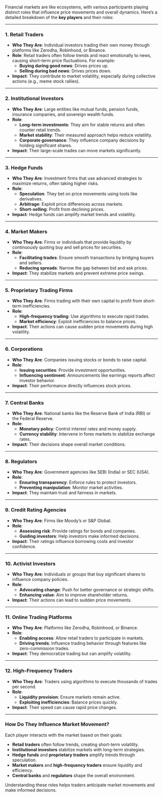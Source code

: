 Financial markets are like ecosystems, with various participants playing distinct roles that influence price movements and overall dynamics. Here’s a detailed breakdown of the **key players** and their roles:

---

### **1. Retail Traders**
- **Who They Are**: Individual investors trading their own money through platforms like Zerodha, Robinhood, or Binance.
- **Role**: Retail traders often follow trends and react emotionally to news, causing short-term price fluctuations. For example:
  - **Buying during good news**: Drives prices up.
  - **Selling during bad news**: Drives prices down.
- **Impact**: They contribute to market volatility, especially during collective actions (e.g., meme stock rallies).

---

### **2. Institutional Investors**
- **Who They Are**: Large entities like mutual funds, pension funds, insurance companies, and sovereign wealth funds.
- **Role**:
  - **Long-term investments**: They aim for stable returns and often counter retail trends.
  - **Market stability**: Their measured approach helps reduce volatility.
  - **Corporate governance**: They influence company decisions by holding significant shares.
- **Impact**: Their large-scale trades can move markets significantly.

---

### **3. Hedge Funds**
- **Who They Are**: Investment firms that use advanced strategies to maximize returns, often taking higher risks.
- **Role**:
  - **Speculation**: They bet on price movements using tools like derivatives.
  - **Arbitrage**: Exploit price differences across markets.
  - **Short-selling**: Profit from declining prices.
- **Impact**: Hedge funds can amplify market trends and volatility.

---

### **4. Market Makers**
- **Who They Are**: Firms or individuals that provide liquidity by continuously quoting buy and sell prices for securities.
- **Role**:
  - **Facilitating trades**: Ensure smooth transactions by bridging buyers and sellers.
  - **Reducing spreads**: Narrow the gap between bid and ask prices.
- **Impact**: They stabilize markets and prevent extreme price swings.

---

### **5. Proprietary Trading Firms**
- **Who They Are**: Firms trading with their own capital to profit from short-term inefficiencies.
- **Role**:
  - **High-frequency trading**: Use algorithms to execute rapid trades.
  - **Market efficiency**: Exploit inefficiencies to balance prices.
- **Impact**: Their actions can cause sudden price movements during high volatility.

---

### **6. Corporations**
- **Who They Are**: Companies issuing stocks or bonds to raise capital.
- **Role**:
  - **Issuing securities**: Provide investment opportunities.
  - **Influencing sentiment**: Announcements like earnings reports affect investor behavior.
- **Impact**: Their performance directly influences stock prices.

---

### **7. Central Banks**
- **Who They Are**: National banks like the Reserve Bank of India (RBI) or the Federal Reserve.
- **Role**:
  - **Monetary policy**: Control interest rates and money supply.
  - **Currency stability**: Intervene in forex markets to stabilize exchange rates.
- **Impact**: Their decisions shape overall market conditions.

---

### **8. Regulators**
- **Who They Are**: Government agencies like SEBI (India) or SEC (USA).
- **Role**:
  - **Ensuring transparency**: Enforce rules to protect investors.
  - **Preventing manipulation**: Monitor market activities.
- **Impact**: They maintain trust and fairness in markets.

---

### **9. Credit Rating Agencies**
- **Who They Are**: Firms like Moody’s or S&P Global.
- **Role**:
  - **Assessing risk**: Provide ratings for bonds and companies.
  - **Guiding investors**: Help investors make informed decisions.
- **Impact**: Their ratings influence borrowing costs and investor confidence.

---

### **10. Activist Investors**
- **Who They Are**: Individuals or groups that buy significant shares to influence company policies.
- **Role**:
  - **Advocating change**: Push for better governance or strategic shifts.
  - **Enhancing value**: Aim to improve shareholder returns.
- **Impact**: Their actions can lead to sudden price movements.

---

### **11. Online Trading Platforms**
- **Who They Are**: Platforms like Zerodha, Robinhood, or Binance.
- **Role**:
  - **Enabling access**: Allow retail traders to participate in markets.
  - **Driving trends**: Influence trading behavior through features like zero-commission trades.
- **Impact**: They democratize trading but can amplify volatility.

---

### **12. High-Frequency Traders**
- **Who They Are**: Traders using algorithms to execute thousands of trades per second.
- **Role**:
  - **Liquidity provision**: Ensure markets remain active.
  - **Exploiting inefficiencies**: Balance prices quickly.
- **Impact**: Their speed can cause rapid price changes.

---

### **How Do They Influence Market Movement?**
Each player interacts with the market based on their goals:
- **Retail traders** often follow trends, creating short-term volatility.
- **Institutional investors** stabilize markets with long-term strategies.
- **Hedge funds** and **proprietary traders** amplify trends through speculation.
- **Market makers** and **high-frequency traders** ensure liquidity and efficiency.
- **Central banks** and **regulators** shape the overall environment.

Understanding these roles helps traders anticipate market movements and make informed decisions.
